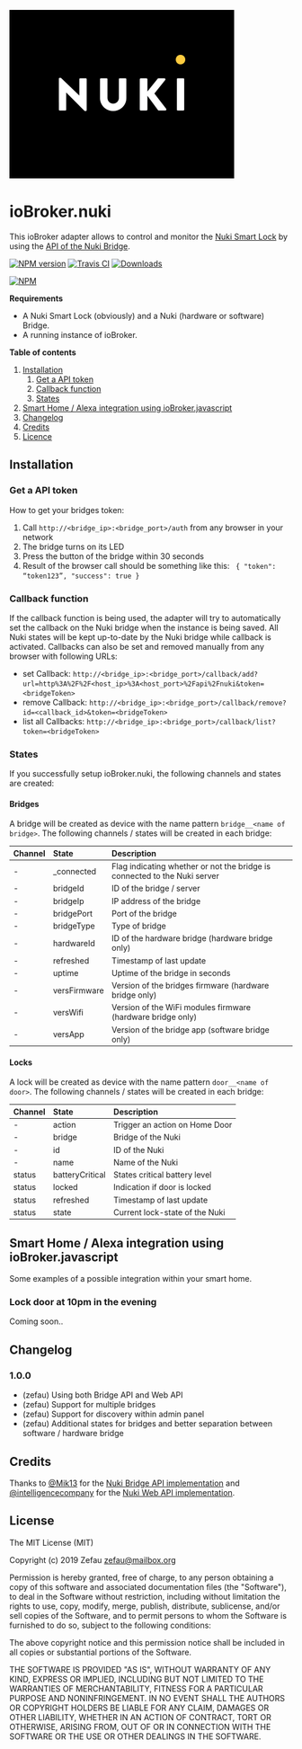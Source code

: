 ![Logo](admin/nuki-logo.png)
# ioBroker.nuki
This ioBroker adapter allows to control and monitor the [Nuki Smart Lock](https://nuki.io/de/) by using the [API of the Nuki Bridge](https://developer.nuki.io/page/nuki-bridge-http-api-170/4/#heading--introduction).

[![NPM version](http://img.shields.io/npm/v/iobroker.nuki2.svg)](https://www.npmjs.com/package/iobroker.nuki2)
[![Travis CI](https://travis-ci.org/Zefau/ioBroker.nuki.svg?branch=master)](https://travis-ci.org/Zefau/ioBroker.nuki)
[![Downloads](https://img.shields.io/npm/dm/iobroker.nuki.svg)](https://www.npmjs.com/package/iobroker.nuki)

[![NPM](https://nodei.co/npm/iobroker.nuki.png?downloads=true)](https://nodei.co/npm/iobroker.nuki/)

**Requirements**
* A Nuki Smart Lock (obviously) and a Nuki (hardware or software) Bridge.
* A running instance of ioBroker.

**Table of contents**
1. [Installation](#installation)
   1. [Get a API token](#get-a-api-token)
   2. [Callback function](#callback-function)
   3. [States](#states)
2. [Smart Home / Alexa integration using ioBroker.javascript](#smart-home--alexa-integration-using-iobrokerjavascript)
3. [Changelog](#changelog)
4. [Credits](#credits)
5. [Licence](#license)


## Installation
### Get a API token
How to get your bridges token:

1. Call ```http://<bridge_ip>:<bridge_port>/auth``` from any browser in your network
2. The bridge turns on its LED
2. Press the button of the bridge within 30 seconds
3. Result of the browser call should be something like this: ```
    {
    "token": “token123”,
    "success": true
    }```

### Callback function
If the callback function is being used, the adapter will try to automatically set the callback on the Nuki bridge when the instance is being saved. All Nuki states will be kept up-to-date by the Nuki bridge while callback is activated.
Callbacks can also be set and removed manually from any browser with following URLs:

* set Callback: ```http://<bridge_ip>:<bridge_port>/callback/add?url=http%3A%2F%2F<host_ip>%3A<host_port>%2Fapi%2Fnuki&token=<bridgeToken>```
* remove Callback: ```http://<bridge_ip>:<bridge_port>/callback/remove?id=<callback_id>&token=<bridgeToken>```
* list all Callbacks: ```http://<bridge_ip>:<bridge_port>/callback/list?token=<bridgeToken>```

### States
If you successfully setup ioBroker.nuki, the following channels and states are created:

#### Bridges
A bridge will be created as device with the name pattern ```bridge__<name of bridge>```. The following channels / states will be created in each bridge:

| Channel | State | Description |
|:------- |:----- |:----------- |
| - | \_connected | Flag indicating whether or not the bridge is connected to the Nuki server |
| - | bridgeId | ID of the bridge / server |
| - | bridgeIp | IP address of the bridge |
| - | bridgePort | Port of the bridge |
| - | bridgeType | Type of bridge |
| - | hardwareId | ID of the hardware bridge (hardware bridge only) |
| - | refreshed | Timestamp of last update |
| - | uptime | Uptime of the bridge in seconds |
| - | versFirmware | Version of the bridges firmware (hardware bridge only) |
| - | versWifi | Version of the WiFi modules firmware (hardware bridge only) |
| - | versApp | Version of the bridge app (software bridge only) |

#### Locks
A lock will be created as device with the name pattern ```door__<name of door>```. The following channels / states will be created in each bridge:

| Channel | State | Description |
|:------- |:----- |:----------- |
| - | action | Trigger an action on Home Door |
| - | bridge | Bridge of the Nuki |
| - | id | ID of the Nuki |
| - | name | Name of the Nuki |
| status | batteryCritical | States critical battery level |
| status | locked | Indication if door is locked |
| status | refreshed | Timestamp of last update |
| status | state | Current lock-state of the Nuki |


## Smart Home / Alexa integration using ioBroker.javascript
Some examples of a possible integration within your smart home.

### Lock door at 10pm in the evening
Coming soon..


## Changelog

### 1.0.0
* (zefau) Using both Bridge API and Web API
* (zefau) Support for multiple bridges
* (zefau) Support for discovery within admin panel
* (zefau) Additional states for bridges and better separation between software / hardware bridge


## Credits
Thanks to [@Mik13](https://github.com/Mik13) for the [Nuki Bridge API implementation](https://github.com/Mik13/nuki-bridge-api#nuki-bridge-api) and [@intelligencecompany](https://github.com/intelligencecompany) for the [Nuki Web API implementation](https://github.com/intelligencecompany/nuki-api).


## License
The MIT License (MIT)

Copyright (c) 2019 Zefau <zefau@mailbox.org>

Permission is hereby granted, free of charge, to any person obtaining a copy
of this software and associated documentation files (the "Software"), to deal
in the Software without restriction, including without limitation the rights
to use, copy, modify, merge, publish, distribute, sublicense, and/or sell
copies of the Software, and to permit persons to whom the Software is
furnished to do so, subject to the following conditions:

The above copyright notice and this permission notice shall be included in
all copies or substantial portions of the Software.

THE SOFTWARE IS PROVIDED "AS IS", WITHOUT WARRANTY OF ANY KIND, EXPRESS OR
IMPLIED, INCLUDING BUT NOT LIMITED TO THE WARRANTIES OF MERCHANTABILITY,
FITNESS FOR A PARTICULAR PURPOSE AND NONINFRINGEMENT. IN NO EVENT SHALL THE
AUTHORS OR COPYRIGHT HOLDERS BE LIABLE FOR ANY CLAIM, DAMAGES OR OTHER
LIABILITY, WHETHER IN AN ACTION OF CONTRACT, TORT OR OTHERWISE, ARISING FROM,
OUT OF OR IN CONNECTION WITH THE SOFTWARE OR THE USE OR OTHER DEALINGS IN
THE SOFTWARE.
